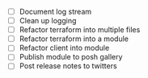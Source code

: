 - [ ] Document log stream
- [ ] Clean up logging
- [ ] Refactor terraform into multiple files
- [ ] Refactor terraform into a module
- [ ] Refactor client into module
- [ ] Publish module to posh gallery
- [ ] Post release notes to twitters
